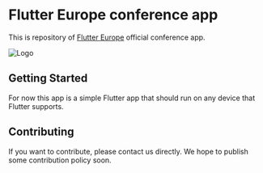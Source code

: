 # Flutter Europe conference app

This is repository of [Flutter Europe](https://fluttereurope.dev/) official conference app.

![Logo](https://avatars2.githubusercontent.com/u/56561459)

## Getting Started

For now this app is a simple Flutter app that should run on any device that Flutter supports.

## Contributing

If you want to contribute, please contact us directly. We hope to publish some contribution policy soon.